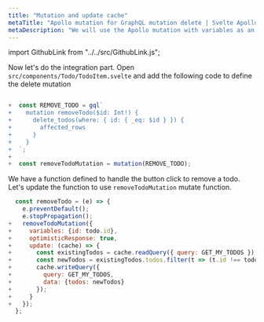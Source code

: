 ```yaml
---
title: "Mutation and update cache"
metaTitle: "Apollo mutation for GraphQL mutation delete | Svelte Apollo GraphQL Tutorial"
metaDescription: "We will use the Apollo mutation with variables as an example to delete existing data and update cache locally using readQuery and writeQuery."
---
```


import GithubLink from "../../src/GithubLink.js";

Now let's do the integration part. Open `src/components/Todo/TodoItem.svelte` and add the following code to define the delete mutation

<GithubLink link="https://github.com/hasura/learn-graphql/blob/master/tutorials/frontend/svelte-apollo/app-final/src/components/Todo/TodoItem.svelte" text="src/components/Todo/TodoItem.svelte" />

```javascript

+  const REMOVE_TODO = gql`
+    mutation removeTodo($id: Int!) {
+      delete_todos(where: { id: { _eq: $id } }) {
+        affected_rows
+      }
+    }
+  `;
+
+  const removeTodoMutation = mutation(REMOVE_TODO);

```

We have a function defined to handle the button click to remove a todo. Let's update the function to use `removeTodoMutation` mutate function.

```javascript
  const removeTodo = (e) => {
    e.preventDefault();
    e.stopPropagation();
+   removeTodoMutation({
+     variables: {id: todo.id},
+     optimisticResponse: true,
+     update: (cache) => {
+       const existingTodos = cache.readQuery({ query: GET_MY_TODOS });
+       const newTodos = existingTodos.todos.filter(t => (t.id !== todo.id));
+       cache.writeQuery({
+         query: GET_MY_TODOS,
+         data: {todos: newTodos}
+       });
+     }
+   });
  };
```
